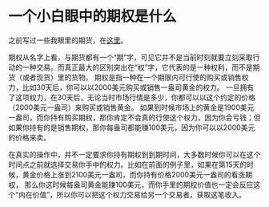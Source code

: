 # 一个小白眼中的期权是什么

之前写过一些我眼里的期货，在[这里](https://liqul.github.io/mlllj/%E5%9F%BA%E7%A1%80%E7%9F%A5%E8%AF%86/%E6%9C%9F%E8%B4%A7/)。

期权从名字上看，与期货都有一个“期”字，可见它并不是当前时刻就要立刻采取行动的一种交易。而真正最大的区别突出在“权”字，它代表的是一种权利，而不是期货（或者现货）里的货物。
期权是指一种在一个期限内可行使的购买或销售权力，比如30天后，你可以以2000美元购买或销售一盎司黄金的权力。
一旦拥有了这项权力，在30天后，无论当时市场行情是多少，你都可以以这个约定的价格（2000美元一盎司）来购买或销售黄金。
如果到时候市场上的黄金是1900美元一盎司，而你持有购买期权，那你肯定不会真的行使这个权力，因为你会亏钱；但如果你持有的是销售期权，那你每盎司都能赚100美元，因为你可以以2000美元的价格来卖。

在真实的操作中，并不一定要求你持有期权到到期时间，大多数时候你可以在这个时间点之前就选择交易你手中的权力。比如在前面的例子里，如果在第15天的时候，黄金价格上涨到2100美元一盎司，而你持有价格2000美元一盎司的看涨期权，
那么你这时候每盎司黄金能赚100美元，而你手里的期权价值也一定会反应这个“内在价值”，所以你可以把这个权力交易给另一个交易者，获取这笔收入。


